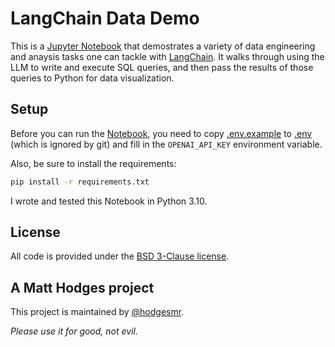 # LangChain Data Demo

This is a [Jupyter Notebook](https://github.com/hodgesmr/LangChain-Data-Demo/blob/main/LangChain%20Data%20Demo.ipynb) that demostrates a variety of data engineering and anaysis tasks one can tackle with [LangChain](https://python.langchain.com/en/latest/index.html). It walks through using the LLM to write and execute SQL queries, and then pass the results of those queries to Python for data visualization.

## Setup

Before you can run the [Notebook](https://github.com/hodgesmr/LangChain-Data-Demo/blob/main/LangChain%20Data%20Demo.ipynb), you need to copy [.env.example](./.env.example) to [.env](./.env) (which is ignored by git) and fill in the `OPENAI_API_KEY` environment variable.

Also, be sure to install the requirements:

```sh
pip install -r requirements.txt
```

I wrote and tested this Notebook in Python 3.10.

## License

All code is provided under the [BSD 3-Clause license](https://github.com/hodgesmr/LangChain-Data-Demo/blob/main/LICENSE).

## A Matt Hodges project

This project is maintained by [@hodgesmr](https://mastodon.social/@MattHodges).

_Please use it for good, not evil._